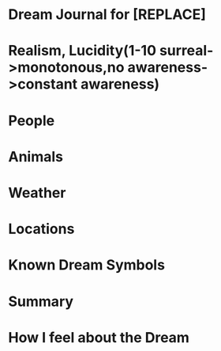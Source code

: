 # Dream Journal for [REPLACE]

# Realism, Lucidity(1-10 surreal->monotonous,no awareness->constant awareness)

# People

# Animals

# Weather

# Locations

# Known Dream Symbols

# Summary

# How I feel about the Dream
